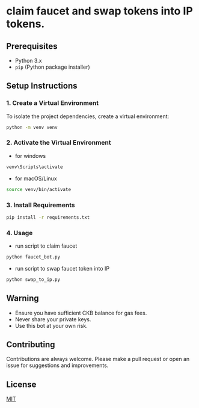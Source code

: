 # claim faucet and swap tokens into IP tokens.

## Prerequisites

- Python 3.x
- `pip` (Python package installer)

## Setup Instructions

### 1. Create a Virtual Environment

To isolate the project dependencies, create a virtual environment:

```bash
python -m venv venv
```

### 2. Activate the Virtual Environment
- for windows
```bash
venv\Scripts\activate
```

- for macOS/Linux
```bash
source venv/bin/activate
```

### 3. Install Requirements
```bash
pip install -r requirements.txt
```

### 4. Usage
- run script to claim faucet
```bash
python faucet_bot.py
```

- run script to swap faucet token into IP
```bash
python swap_to_ip.py
```

## Warning

- Ensure you have sufficient CKB balance for gas fees.
- Never share your private keys.
- Use this bot at your own risk.

## Contributing

Contributions are always welcome. Please make a pull request or open an issue for suggestions and improvements.

## License

[MIT](https://choosealicense.com/licenses/mit/)
